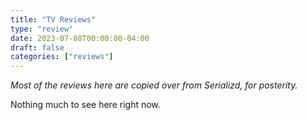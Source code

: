 ```yaml
---
title: "TV Reviews"
type: "review"
date: 2023-07-08T00:00:00-04:00
draft: false
categories: ["reviews"]
---
```


*Most of the reviews here are copied over from Serializd, for posterity.*

Nothing much to see here right now.
